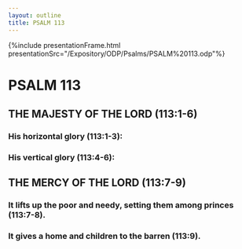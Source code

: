```yaml
---
layout: outline
title: PSALM 113
---
```

{%include presentationFrame.html presentationSrc="/Expository/ODP/Psalms/PSALM%20113.odp"%}

# PSALM 113 
## THE MAJESTY OF THE LORD (113:1-6) 
###  His horizontal glory (113:1-3): 
###  His vertical glory (113:4-6): 
## THE MERCY OF THE LORD (113:7-9) 
###  It lifts up the poor and needy, setting them among princes (113:7-8). 
###  It gives a home and children to the barren (113:9). 
